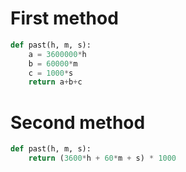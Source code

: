 # First method

```python
def past(h, m, s):
    a = 3600000*h
    b = 60000*m
    c = 1000*s
    return a+b+c
```

# Second method

```python
def past(h, m, s):
    return (3600*h + 60*m + s) * 1000
```
